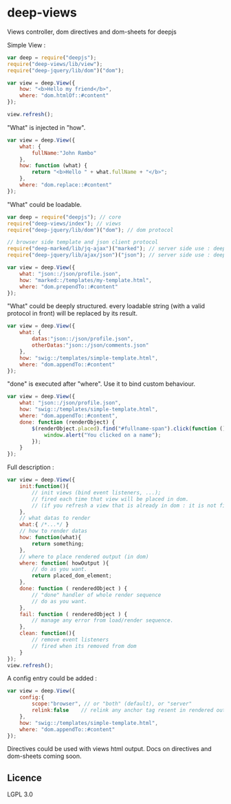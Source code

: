 # deep-views

Views controller, dom directives and dom-sheets for deepjs

Simple View :
```javascript
var deep = require("deepjs");
require("deep-views/lib/view");
require("deep-jquery/lib/dom")("dom");

var view = deep.View({
	how: "<b>Hello my friend</b>",
	where: "dom.htmlOf::#content"
});

view.refresh();
```

"What" is injected in "how".
```javascript
var view = deep.View({
	what: {
		fullName:"John Rambo"
	},
	how: function (what) {
		return "<b>Hello " + what.fullName + "</b>";
	},
	where: "dom.replace::#content"
});
```

"What" could be loadable.
```javascript
var deep = require("deepjs"); // core
require("deep-views/index"); // views
require("deep-jquery/lib/dom")("dom"); // dom protocol

// browser side template and json client protocol
require("deep-marked/lib/jq-ajax")("marked"); // server side use : deep-marked/lib/nodejs
require("deep-jquery/lib/ajax/json")("json"); // server side use : deep-node/lib/rest/file/json

var view = deep.View({
	what: "json::/json/profile.json",
	how: "marked::/templates/my-template.html",
	where: "dom.prependTo::#content"
});
```

 
"What" could be deeply structured. every loadable string (with a valid protocol in front) will be replaced by its result. 
```javascript
var view = deep.View({
	what: { 
		datas:"json::/json/profile.json",
		otherDatas:"json::/json/comments.json"
	},
	how: "swig::/templates/simple-template.html",
	where: "dom.appendTo::#content"
});
```


"done" is executed after "where". Use it to bind custom behaviour.
```javascript
var view = deep.View({
	what: "json::/json/profile.json",
	how: "swig::/templates/simple-template.html",
	where: "dom.appendTo::#content",
	done: function (renderObject) {
		$(renderObject.placed).find("#fullname-span").click(function () {
			window.alert("You clicked on a name");
		});
	}
});
```


Full description :
```javascript
var view = deep.View({
	init:function(){
		// init views (bind event listeners, ...);
		// fired each time that view will be placed in dom. 
		// (if you refresh a view that is already in dom : it is not fired)
	},
	// what datas to render
	what:{ /*...*/ }
	// how to render datas
	how: function(what){
		return something;
	},
	// where to place rendered output (in dom)
	where: function( howOutput ){
		// do as you want.
		return placed_dom_element;
	},
	done: function ( renderedObject ) {
		// "done" handler of whole render sequence
		// do as you want.
	},
	fail: function ( renderedObject ) {
		// manage any error from load/render sequence.
	},
	clean: function(){
		// remove event listeners
		// fired when its removed from dom
	}
});
view.refresh();
```

 
A config entry could be added : 
```javascript
var view = deep.View({
	config:{
		scope:"browser", // or "both" (default), or "server"
		relink:false	// relink any anchor tag resent in rendered output to deeplink engine
	},
	how: "swig::/templates/simple-template.html",
	where: "dom.appendTo::#content"
});
```


Directives could be used with views html output.
Docs on directives and dom-sheets coming soon.

## Licence

LGPL 3.0
